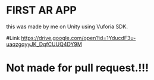 # FIRST AR APP
this was made by me on Unity using Vuforia SDK.

#Link
https://drive.google.com/open?id=1YducdF3u-uaqzgqyyJK_DqfCUUQ4DY9M

# Not made for pull request.!!!
